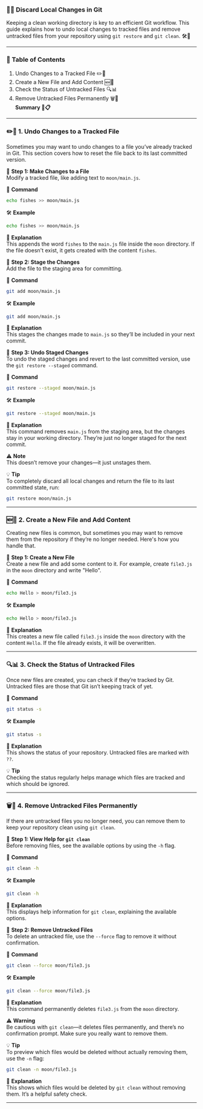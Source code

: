 ### 🔄✨ Discard Local Changes in Git  
Keeping a clean working directory is key to an efficient Git workflow. This guide explains how to undo local changes to tracked files and remove untracked files from your repository using `git restore` and `git clean`. 🛠️🚀  

---

### 📑 Table of Contents  
1. Undo Changes to a Tracked File ✏️🔄  
2. Create a New File and Add Content 🆕📄  
3. Check the Status of Untracked Files 🔍📊  
4. Remove Untracked Files Permanently 🗑️🚫  
**Summary 📝📋**

---

### ✏️🔄 1. Undo Changes to a Tracked File  
Sometimes you may want to undo changes to a file you’ve already tracked in Git. This section covers how to reset the file back to its last committed version.  

📌 **Step 1: Make Changes to a File**  
Modify a tracked file, like adding text to `moon/main.js`.  

📌 **Command**  
```bash
echo fishes >> moon/main.js
```

🛠️ **Example**  
```bash
echo fishes >> moon/main.js
```

📝 **Explanation**  
This appends the word `fishes` to the `main.js` file inside the `moon` directory. If the file doesn't exist, it gets created with the content `fishes`.

📌 **Step 2: Stage the Changes**  
Add the file to the staging area for committing.  

📌 **Command**  
```bash
git add moon/main.js
```

🛠️ **Example**  
```bash
git add moon/main.js
```

📝 **Explanation**  
This stages the changes made to `main.js` so they’ll be included in your next commit.

📌 **Step 3: Undo Staged Changes**  
To undo the staged changes and revert to the last committed version, use the `git restore --staged` command.  

📌 **Command**  
```bash
git restore --staged moon/main.js
```

🛠️ **Example**  
```bash
git restore --staged moon/main.js
```

📝 **Explanation**  
This command removes `main.js` from the staging area, but the changes stay in your working directory. They’re just no longer staged for the next commit.  

⚠️ **Note**  
This doesn’t remove your changes—it just unstages them.

💡 **Tip**  
To completely discard all local changes and return the file to its last committed state, run:  
```bash
git restore moon/main.js
```

---

### 🆕📄 2. Create a New File and Add Content  
Creating new files is common, but sometimes you may want to remove them from the repository if they’re no longer needed. Here's how you handle that.  

📌 **Step 1: Create a New File**  
Create a new file and add some content to it. For example, create `file3.js` in the `moon` directory and write "Hello".  

📌 **Command**  
```bash
echo Hello > moon/file3.js
```

🛠️ **Example**  
```bash
echo Hello > moon/file3.js
```

📝 **Explanation**  
This creates a new file called `file3.js` inside the `moon` directory with the content `Hello`. If the file already exists, it will be overwritten.

---

### 🔍📊 3. Check the Status of Untracked Files  
Once new files are created, you can check if they’re tracked by Git. Untracked files are those that Git isn’t keeping track of yet.  

📌 **Command**  
```bash
git status -s
```

🛠️ **Example**  
```bash
git status -s
```

📝 **Explanation**  
This shows the status of your repository. Untracked files are marked with `??`.  

💡 **Tip**  
Checking the status regularly helps manage which files are tracked and which should be ignored.

---

### 🗑️🚫 4. Remove Untracked Files Permanently  
If there are untracked files you no longer need, you can remove them to keep your repository clean using `git clean`.  

📌 **Step 1: View Help for `git clean`**  
Before removing files, see the available options by using the `-h` flag.  

📌 **Command**  
```bash
git clean -h
```

🛠️ **Example**  
```bash
git clean -h
```

📝 **Explanation**  
This displays help information for `git clean`, explaining the available options.

📌 **Step 2: Remove Untracked Files**  
To delete an untracked file, use the `--force` flag to remove it without confirmation.  

📌 **Command**  
```bash
git clean --force moon/file3.js
```

🛠️ **Example**  
```bash
git clean --force moon/file3.js
```

📝 **Explanation**  
This command permanently deletes `file3.js` from the `moon` directory.

⚠️ **Warning**  
Be cautious with `git clean`—it deletes files permanently, and there’s no confirmation prompt. Make sure you really want to remove them.

💡 **Tip**  
To preview which files would be deleted without actually removing them, use the `-n` flag:  
```bash
git clean -n moon/file3.js
```

📝 **Explanation**  
This shows which files would be deleted by `git clean` without removing them. It’s a helpful safety check.

---
